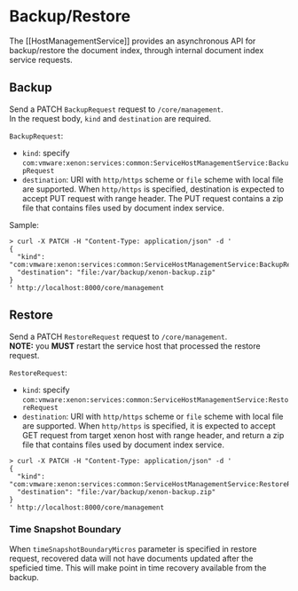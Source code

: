 # Backup/Restore

The [[HostManagementService]] provides an asynchronous API for backup/restore the document index, through internal document index service requests.

## Backup

Send a PATCH `BackupRequest` request to `/core/management`.  
In the request body, `kind` and `destination` are required.

`BackupRequest`:
- `kind`:
  specify `com:vmware:xenon:services:common:ServiceHostManagementService:BackupRequest`
- `destination`:
  URI with `http/https` scheme or `file` scheme with local file are supported.
  When `http/https` is specified, destination is expected to accept PUT request with range header.
  The PUT request contains a zip file that contains files used by document index service.

Sample:

```shell
> curl -X PATCH -H "Content-Type: application/json" -d '
{
  "kind": "com:vmware:xenon:services:common:ServiceHostManagementService:BackupRequest",
  "destination": "file:/var/backup/xenon-backup.zip"
}
' http://localhost:8000/core/management
```


## Restore

Send a PATCH `RestoreRequest` request to `/core/management`.  
**NOTE:** you **MUST** restart the service host that processed the restore request.

`RestoreRequest`:
- `kind`:
  specify `com:vmware:xenon:services:common:ServiceHostManagementService:RestoreRequest`
- `destination`:
  URI with `http/https` scheme or `file` scheme with local file are supported.
  When `http/https` is specified, it is expected to accept GET request from target xenon host with
  range header, and return a zip file that contains files used by document index service.

```shell
> curl -X PATCH -H "Content-Type: application/json" -d '
{
  "kind": "com:vmware:xenon:services:common:ServiceHostManagementService:RestoreRequest",
  "destination": "file:/var/backup/xenon-backup.zip"
}
' http://localhost:8000/core/management
```


### Time Snapshot Boundary

When `timeSnapshotBoundaryMicros` parameter is specified in restore request, recovered data will not have documents updated after the speficied time. This will make point in time recovery available from the backup.
